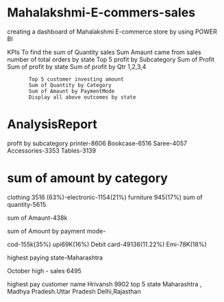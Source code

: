 # Mahalakshmi-E-commers-sales
creating a dashboard of Mahalakshmi E-commerce store by using POWER BI

KPIs
To find the sum of Quantity sales
           Sum Amaunt came from sales
           number of total orders by state
           Top 5 profit by Subcategory
           Sum of Profit
           Sum of profit by state
           Sum of profit by Qtr 1,2,3,4
           
           Top 5 customer investing amount
           Sum of Quantity by Category
           Sum of Amaunt by PaymentMode
           Display all above outcomes by state

  # AnalysisReport
  profit by subcategory
           printer-8606
           Bookcase-6516
           Saree-4057
           Accessories-3353
           Tables-3139
 #  sum of amount by category
 clothing 3516  (63%)-electronic-1154(21%) furniture   945(17%)
 sum of quantity-5615
 
 sum of Amaunt-438k
 
 sum of Amount by payment mode-                        
                                                           
 cod-155k(35%)
 upi69K(16%)
 Debit card-49136(11.22%)
 Emi-78K(18%)
 
 highest paying state-Maharashtra
 
 October high  - sales 6495
 
  highest pay customer name Hrivansh 9902
  top 5 state
  Maharashtra , Madhya Pradesh.Uttar Pradesh
  Delhi,Rajasthan
  
